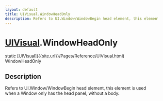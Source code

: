 ```yaml
---
layout: default
title: UIVisual.WindowHeadOnly
description: Refers to UI.Window/WindowBegin head element, this element is used when a Window only has the head panel, without a body.
---
```

# [UIVisual]({{site.url}}/Pages/Reference/UIVisual.html).WindowHeadOnly

<div class='signature' markdown='1'>
static [UIVisual]({{site.url}}/Pages/Reference/UIVisual.html) WindowHeadOnly
</div>

## Description
Refers to UI.Window/WindowBegin head element, this element
is used when a Window only has the head panel, without a body.

